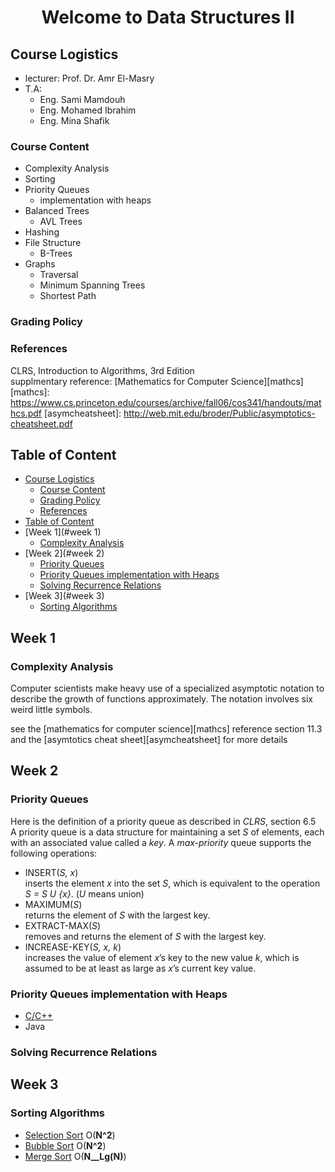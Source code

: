 <h1 align="center">Welcome to Data Structures II</h1>



## Course Logistics
 - lecturer: Prof. Dr. Amr El-Masry
 - T.A:
	 - Eng. Sami Mamdouh
	 - Eng. Mohamed Ibrahim
	 - Eng. Mina Shafik

### Course Content
 - Complexity Analysis
 - Sorting
 - Priority Queues
	 - implementation with heaps
 - Balanced Trees
	 - AVL Trees
 - Hashing
 - File Structure
	  - B-Trees
 - Graphs
 	- Traversal
 	- Minimum Spanning Trees
	- Shortest Path
 
### Grading Policy
### References
CLRS, Introduction to Algorithms, 3rd Edition  
supplmentary reference: [Mathematics for Computer Science][mathcs]
[mathcs]: https://www.cs.princeton.edu/courses/archive/fall06/cos341/handouts/mathcs.pdf
[asymcheatsheet]: http://web.mit.edu/broder/Public/asymptotics-cheatsheet.pdf

## Table of Content
- [Course Logistics](#course-logistics)
	- [Course Content](#course-content)
	- [Grading Policy](#grading-policy)
	- [References](#references)
- [Table of Content](#table-of-content)
- [Week 1](#week 1)
	- [Complexity Analysis](#complexity-analysis)
- [Week 2](#week 2)
	- [Priority Queues](#priority-queues)
	- [Priority Queues implementation with Heaps](#priority-queues-implementation-with-heaps)
	- [Solving Recurrence Relations](#solving-recurrence-relations)
- [Week 3](#week 3)
	- [Sorting Algorithms](#sorting-algorithms)


## Week 1
### Complexity Analysis
Computer scientists make heavy use of a specialized asymptotic notation to describe the growth of functions approximately. The notation involves six weird little symbols.

see the [mathematics for computer science][mathcs] reference section 11.3 and the [asymtotics cheat sheet][asymcheatsheet] for more details

## Week 2
### Priority Queues
Here is the definition of a priority queue as described in _CLRS_, section 6.5  
A priority queue is a data structure for maintaining a set _S_ of elements, each with an associated value called a _key_. A _max-priority_ queue supports the following operations:  
- INSERT(_S, x_)  
inserts the element _x_ into the set _S_, which is equivalent to the operation _S = S U {x}_. (_U_ means union)  
- MAXIMUM(_S_)  
returns the element of _S_ with the largest key.  
- EXTRACT-MAX(_S_)  
removes and returns the element of _S_ with the largest key.  
- INCREASE-KEY(_S, x, k_)  
increases the value of element _x_’s key to the new value _k_, which is assumed to be at least as large as _x_’s current key value.

### Priority Queues implementation with Heaps
- [C/C++](C_Cpp/PriorityQueues_BinaryMinHeap.cpp) 
- Java

### Solving Recurrence Relations

## Week 3
### Sorting Algorithms

- [Selection Sort](C_Cpp/SelectionSort.cpp)  O(__N^2__)
- [Bubble Sort](C_Cpp/BubbleSort.cpp) 	O(__N^2__)
- [Merge Sort](C_Cpp/MergeSort.cpp) 	O(__N__Lg(N)__)
